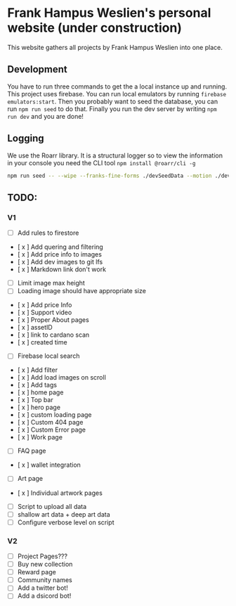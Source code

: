 # Frank Hampus Weslien's personal website (under construction)

This website gathers all projects by Frank Hampus Weslien into one place.

## Development

You have to run three commands to get the a local instance up and running.
This project uses firebase. You can run local emulators by running `firebase emulators:start`.
Then you probably want to seed the database, you can run `npm run seed` to do that.
Finally you run the dev server by writing `npm run dev` and you are done!

## Logging

We use the Roarr library. It is a structural logger so to view the information in your console you need
the CLI tool `npm install @roarr/cli -g`

```bash
npm run seed -- --wipe --franks-fine-forms ./devSeedData --motion ./devSeedData --stained-glass ./devSeedData --algomarble ./devSeedData | roarr pretty-print
```

## TODO:

### V1

- [ ] Add rules to firestore
- [ x ] Add quering and filtering
- [ x ] Add price info to images
- [ x ] Add dev images to git lfs
- [ x ] Markdown link don't work
- [ ] Limit image max height
- [ ] Loading image should have appropriate size
- [ x ] Add price Info
- [ x ] Support video
- [ x ] Proper About pages
- [ x ] assetID
- [ x ] link to cardano scan
- [ x ] created time
- [ ] Firebase local search
- [ x ] Add filter
- [ x ] Add load images on scroll
- [ x ] Add tags
- [ x ] home page
- [ x ] Top bar
- [ x ] hero page
- [ x ] custom loading page
- [ x ] Custom 404 page
- [ x ] Custom Error page
- [ x ] Work page
- [ ] FAQ page
- [ x ] wallet integration
- [ ] Art page
- [ x ] Individual artwork pages
- [ ] Script to upload all data
- [ ] shallow art data + deep art data
- [ ] Configure verbose level on script

### V2

- [ ] Project Pages???
- [ ] Buy new collection
- [ ] Reward page
- [ ] Community names
- [ ] Add a twitter bot!
- [ ] Add a dsicord bot!
